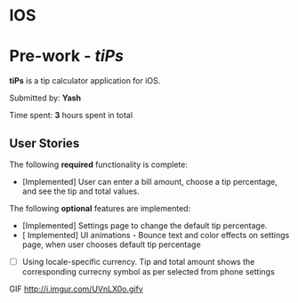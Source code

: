 # IOS

# Pre-work - *tiPs*

**tiPs** is a tip calculator application for iOS.

Submitted by: **Yash**

Time spent: **3** hours spent in total

## User Stories

The following **required** functionality is complete:

* [Implemented] User can enter a bill amount, choose a tip percentage, and see the tip and total values.

The following **optional** features are implemented:
* [Implemented] Settings page to change the default tip percentage.
* [ Implemented] UI animations - Bounce text and color effects on settings page, when user chooses default tip percentage
* [ ] Using locale-specific currency. Tip and total amount shows the corresponding currecny symbol as per selected from phone settings 

GIF
http://i.imgur.com/UVnLX0o.gifv


